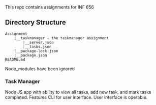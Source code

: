 This repo contains assignments for INF 656

## Directory Structure

```
Assignment
    |__taskmanager - the taskmanager assignment
        |__server.json
        |__tasks.json
    |__package-lock.json
    |__package.json
README.md
```

Node_modules have been ignored

### Task Manager

Node JS app with ability to view all tasks, add new task, and mark tasks completed. Features CLI for user interface. User interface is operable.
